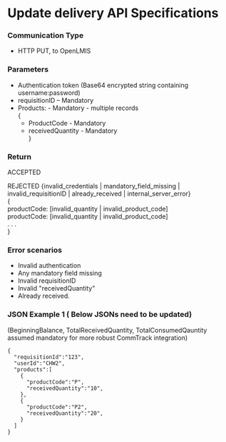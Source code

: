 # Update delivery API Specifications

### Communication Type

- HTTP PUT, to OpenLMIS

### Parameters

- Authentication token (Base64 encrypted string containing username:password)
- requisitionID – Mandatory
- Products:  - Mandatory - multiple records  
{  
    * ProductCode - Mandatory  
    * receivedQuantity - Mandatory  
}  
  
### Return
ACCEPTED

REJECTED   {invalid_credentials | mandatory_field_missing | invalid_requisitionID | already_received | internal_server_error}  
{   
   productCode:   [invalid_quantity | invalid_product_code]  
   productCode:   [invalid_quantity | invalid_product_code]  
   . . .    
}    
 
### Error scenarios 

- Invalid authentication
- Any mandatory field missing
- Invalid requisitionID
- Invalid "receivedQuantity"
- Already received.


### JSON Example 1 ( Below JSONs need to be updated)

(BeginningBalance, TotalReceivedQuantity, TotalConsumedQauntity assumed mandatory for more robust CommTrack integration)

    {
      "requisitionId":"123",
      "userId":"CHW2",
      "products":[
        {
          "productCode":"P",
          "receivedQuantity":"10",
        },
        {
          "productCode":"P2",
          "receivedQuantity":"20",
        }
      ]
    }
